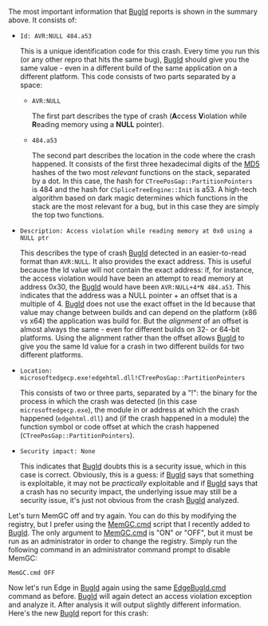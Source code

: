 The most important information that [BugId][] reports is shown in the summary
above. It consists of:
* `Id: AVR:NULL 484.a53`
  
  This is a unique identification code for this crash. Every time you run this
  (or any other repro that hits the same bug), [BugId][] should give you the
  same value - even in a different build of the same application on a different
  platform.
  This code consists of two parts separated by a space:
  * `AVR:NULL`
    
    The first part describes the type of crash (**A**ccess **V**iolation while
    **R**eading memory using a **NULL** pointer).
  * `484.a53`
    
    The second part describes the location in the code where the crash happened.
    It consists of the first three hexadecimal digits of the [MD5][] hashes of
    the two most *relevant* functions on the stack, separated by a dot. In this
    case, the hash for `CTreePosGap::PartitionPointers` is 484 and the hash for
    `CSpliceTreeEngine::Init` is a53. A high-tech algorithm based on dark magic
    determines which functions in the stack are the most relevant for a bug,
    but in this case they are simply the top two functions.
* `Description: Access violation while reading memory at 0x0 using a NULL ptr`
  
  This describes the type of crash [BugId][] detected in an easier-to-read
  format than `AVR:NULL`. It also provides the exact address. This is useful
  because the Id value will not contain the exact address: if, for instance,
  the access violation would have been an attempt to read memory at address
  0x30, the [BugId][] would have been `AVR:NULL+4*N 484.a53`. This indicates
  that the address was a NULL pointer + an offset that is a multiple of 4.
  [BugId][] does not use the exact offset in the Id because that value may
  change between builds and can depend on the platform (x86 vs x64) the
  application was build for. But the *alignment* of an offset is almost always
  the same - even for different builds on 32- or 64-bit platforms. Using the
  alignment rather than the offset allows [BugId][] to give you the same Id
  value for a crash in two different builds for two different platforms.
  
* `Location: microsoftedgecp.exe!edgehtml.dll!CTreePosGap::PartitionPointers`
  
  This consists of two or three parts, separated by a "!": the binary for the
  process in which the crash was detected (in this case `microsoftedgecp.exe`),
  the module in or address at which the crash happened (`edgehtml.dll`) and (if
  the crash happened in a module) the function symbol or code offset at which
  the crash happened (`CTreePosGap::PartitionPointers`).
* `Security impact: None`
  
  This indicates that [BugId][] doubts this is a security issue, which in this
  case is correct. Obviously, this is a guess: if [BugId][] says that something
  is exploitable, it may not be *practically* exploitable and if [BugId][] says
  that a crash has no security impact, the underlying issue may still be a
  security
  issue, it's just not obvious from the crash [BugId][] analyzed.

Let's turn MemGC off and try again. You can do this by modifying the registry,
but I prefer using the [MemGC.cmd][] script that I recently added to [BugId][].
The only argument to [MemGC.cmd][] is "ON" or "OFF", but it must be run as an
administrator in order to change the registry. Simply run the following command
in an administrator command prompt to disable MemGC:
```
MemGC.cmd OFF
```
Now let's run Edge in [BugId][] again using the same [EdgeBugId.cmd][] command
as before. [BugId][] will again detect an access violation exception and
analyze it. After analysis it will output slightly different information.
Here's the new [BugId][] report for this crash:

[BugId]: https://github.com/SkyLined/BugId
[MD5]: https://en.wikipedia.org/wiki/MD5
[MemGC.cmd]: https://github.com/SkyLined/BugId/blob/master/MemGC.cmd
[EdgeBugId.cmd]: https://github.com/SkyLined/EdgeDbg/blob/master/EdgeBugId.cmd
